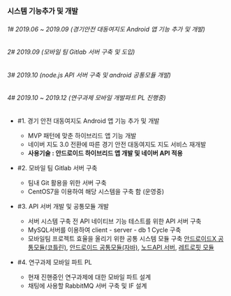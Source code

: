 ### 시스템 기능추가 및 개발 

###### 1# 2019.06 ~ 2019.09 (경기안전 대동여지도 Android 앱 기능 추가 및 개발)

###### 2# 2019.09 (모바일 팀 Gitlab 서버 구축 및 도입)

###### 3# 2019.10 (node.js API 서버 구축 및 android 공통모듈 개발)

###### 4# 2019.10  ~ 2019.12 (연구과제 모바일 개발파트 PL 진행중)


- #1. 경기 안전 대동여지도 Android 앱 기능 추가 및 개발
  - MVP 패턴에 맞춘 하이브리드 앱 기능 개발
  - 네이버 지도 3.0 전환에 따른 경기 안전 대동여지도 지도 서비스 재개발
  - **사용기술 : 안드로이드 하이브리드 앱 개발 및 네이버 API 적용**
   
- #2. 모바일 팀 Gitlab 서버 구축
  - 팀내 Git 활용을 위한 서버 구축
  - CentOS7을 이용하여 해당 시스템을 구축 함 (운영중)
    
- #3. API 서버 개발 및 공통모듈 개발
  - 서버 시스템 구축 전 API 네이티브 기능 테스트를 위한 API 서버 구축
  - MySQL서버를 이용하여 client - server - db  1 Cycle 구축
  - 모바일팀 프로젝트 효율을 올리기 위한 공통 시스템 모듈 구축
   [안드로이드X 공통모듈(코틀린)](https://github.com/YeoSangKwon/commonApi_x.git),
   [안드로이드 공통모듈(자바)](https://github.com/YeoSangKwon/commonApi.git),
   [노드API 서버](https://github.com/YeoSangKwon/nodeServer.git),
   [레트로핏 모듈](https://github.com/YeoSangKwon/retrofit.git)

- #4. 연구과제 모바일 파트 PL
  - 현재 진핸중인 연구과제에 대한 모바일 파트 설계
  - 채팅에 사용할 RabbitMQ 서버 구축 및 IF 설계
